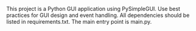 <!-- Use this file to provide workspace-specific custom instructions to Copilot. For more details, visit https://code.visualstudio.com/docs/copilot/copilot-customization#_use-a-githubcopilotinstructionsmd-file -->

This project is a Python GUI application using PySimpleGUI. Use best practices for GUI design and event handling. All dependencies should be listed in requirements.txt. The main entry point is main.py.
